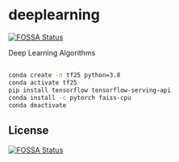 # deeplearning
[![FOSSA Status](https://app.fossa.com/api/projects/git%2Bgithub.com%2Fdengc367%2Fdeeplearning.svg?type=shield)](https://app.fossa.com/projects/git%2Bgithub.com%2Fdengc367%2Fdeeplearning?ref=badge_shield)

Deep Learning Algorithms

## 
```bash
conda create -n tf25 python=3.8
conda activate tf25
pip install tensorflow tensorflow-serving-api
conda install -c pytorch faiss-cpu
conda deactivate
```

## License
[![FOSSA Status](https://app.fossa.com/api/projects/git%2Bgithub.com%2Fdengc367%2Fdeeplearning.svg?type=large)](https://app.fossa.com/projects/git%2Bgithub.com%2Fdengc367%2Fdeeplearning?ref=badge_large)